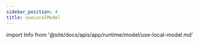 ```yaml
---
sidebar_position: 4
title: useLocalModel
---
```


import Info from '@site/docs/apis/app/runtime/model/use-local-model.md'

<Info />
